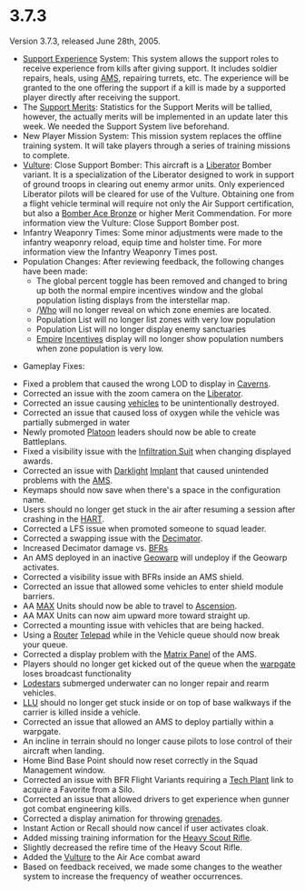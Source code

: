 # 3.7.3

Version 3.7.3, released June 28th, 2005.

- [Support Experience](../terminology/Support_Experience_Points.md) System: This
  system allows the support roles to receive experience from kills after giving
  support. It includes soldier repairs, heals, using
  [AMS](../vehicles/Advanced_Mobile_Station.md), repairing turrets, etc. The
  experience will be granted to the one offering the support if a kill is made
  by a supported player directly after receiving the support.
- The [Support Merits](../merits/Support_Merit_Commendations.md): Statistics for
  the Support Merits will be tallied, however, the actually merits will be
  implemented in an update later this week. We needed the Support System live
  beforehand.
- New Player Mission System: This mission system replaces the offline training
  system. It will take players through a series of training missions to
  complete.
- [Vulture](../vehicles/Vulture.md): Close Support Bomber: This aircraft is a
  [Liberator](../vehicles/Liberator.md) Bomber variant. It is a specialization
  of the Liberator designed to work in support of ground troops in clearing out
  enemy armor units. Only experienced Liberator pilots will be cleared for use
  of the Vulture. Obtaining one from a flight vehicle terminal will require not
  only the Air Support certification, but also a
  [Bomber Ace Bronze](../merits/Bomber_Ace.md) or higher Merit Commendation. For
  more information view the Vulture: Close Support Bomber post.
- Infantry Weaponry Times: Some minor adjustments were made to the infantry
  weaponry reload, equip time and holster time. For more information view the
  Infantry Weaponry Times post.
- Population Changes: After reviewing feedback, the following changes have been
  made:
  - The global percent toggle has been removed and changed to bring up both the
    normal empire incentives window and the global population listing displays
    from the interstellar map.
  - /[Who](../chat/Who.md) will no longer reveal on which zone enemies are
    located.
  - Population List will no longer list zones with very low population
  - Population List will no longer display enemy sanctuaries
  - [Empire](../terminology/Empire.md)
    [Incentives](../terminology/Incentives.md) display will no longer show
    population numbers when zone population is very low.

<!-- -->

- Gameplay Fixes:

<!-- -->

- Fixed a problem that caused the wrong LOD to display in
  [Caverns](../locations/Caverns.md).
- Corrected an issue with the zoom camera on the
  [Liberator](../vehicles/Liberator.md).
- Corrected an issue causing [vehicles](../vehicles/index.md) to be
  unintentionally destroyed.
- Corrected an issue that caused loss of oxygen while the vehicle was partially
  submerged in water
- Newly promoted [Platoon](../terminology/Platoon.md) leaders should now be able
  to create Battleplans.
- Fixed a visibility issue with the
  [Infiltration Suit](../armor/Infiltration_Suit.md) when changing displayed
  awards.
- Corrected an issue with [Darklight](../implants/Darklight_Vision.md)
  [Implant](../implants/index.md) that caused unintended problems with the
  [AMS](../vehicles/Advanced_Mobile_Station.md).
- Keymaps should now save when there's a space in the configuration name.
- Users should no longer get stuck in the air after resuming a session after
  crashing in the [HART](../terminology/HART.md).
- Corrected a LFS issue when promoted someone to squad leader.
- Corrected a swapping issue with the [Decimator](../weapons/Decimator.md).
- Increased Decimator damage vs. [BFRs](../vehicles/BattleFrame_Robotics.md)
- An AMS deployed in an inactive [Geowarp](../locations/Geowarp.md) will
  undeploy if the Geowarp activates.
- Corrected a visibility issue with BFRs inside an AMS shield.
- Corrected an issue that allowed some vehicles to enter shield module barriers.
- AA [MAX](../armor/Mechanized_Assault_Exo-Suit.md) Units should now be able to
  travel to [Ascension](../locations/Oshur.md#Ascension).
- AA MAX Units can now aim upward more toward straight up.
- Corrected a mounting issue with vehicles that are being hacked.
- Using a [Router](../vehicles/Router.md) [Telepad](../weapons/Telepad.md) while
  in the Vehicle queue should now break your queue.
- Corrected a display problem with the [Matrix Panel](../items/Matrix_Panel.md)
  of the AMS.
- Players should no longer get kicked out of the queue when the
  [warpgate](../locations/Warpgate.md) loses broadcast functionality
- [Lodestars](../vehicles/Lodestar.md) submerged underwater can no longer repair
  and rearm vehicles.
- [LLU](../terminology/Lattice_Logic_Unit.md) should no longer get stuck inside
  or on top of base walkways if the carrier is killed inside a vehicle.
- Corrected an issue that allowed an AMS to deploy partially within a warpgate.
- An incline in terrain should no longer cause pilots to lose control of their
  aircraft when landing.
- Home Bind Base Point should now reset correctly in the Squad Management
  window.
- Corrected an issue with BFR Flight Variants requiring a
  [Tech Plant](../locations/Technology_Plant.md) link to acquire a Favorite from
  a Silo.
- Corrected an issue that allowed drivers to get experience when gunner got
  combat engineering kills.
- Corrected a display animation for throwing [grenades](../items/Grenade.md).
- Instant Action or Recall should now cancel if user activates cloak.
- Added missing training information for the
  [Heavy Scout Rifle](../weapons/Heavy_Scout_Rifle.md).
- Slightly decreased the refire time of the Heavy Scout Rifle.
- Added the [Vulture](../vehicles/Vulture.md) to the Air Ace combat award
- Based on feedback received, we made some changes to the weather system to
  increase the frequency of weather occurrences.

